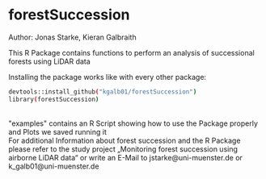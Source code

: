 # forestSuccession
Author: Jonas Starke, Kieran Galbraith 

This R Package contains functions to perform an analysis of successional forests using LiDAR data


Installing the package works like with every other package:
```bash
devtools::install_github("kgalb01/forestSuccession")
library(forestSuccession)
```
<br>
"examples" contains an R Script showing how to use the Package properly and Plots we saved running it
<br>
For additional Information about forest succession and the R Package please refer to the study project „Monitoring forest succession using airborne LiDAR data“ or write an E-Mail to jstarke@uni-muenster.de or k_galb01@uni-muenster.de
